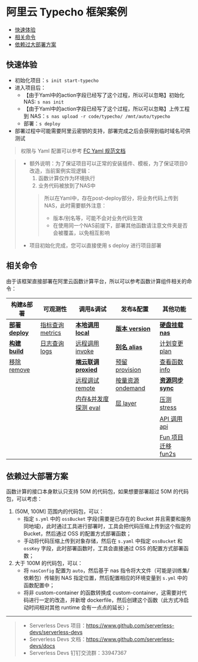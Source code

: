 # 阿里云 Typecho 框架案例

- [快速体验](#快速体验)
- [相关命令](#相关命令)
- [依赖过大部署方案](#依赖过大部署方案)

## 快速体验

- 初始化项目：`s init start-typecho`
- 进入项目后：
  - 【由于Yaml中的action字段已经写了这个过程，所以可以忽略】初始化 NAS: `s nas init`
  - 【由于Yaml中的action字段已经写了这个过程，所以可以忽略】上传工程到 NAS：`s nas upload -r code/typecho/ /mnt/auto/typecho`
  - 部署：`s deploy`
- 部署过程中可能需要阿里云密钥的支持，部署完成之后会获得到临时域名可供测试

> 权限与 Yaml 配置可以参考 [FC Yaml 规范文档](https://github.com/devsapp/fc/blob/jiangyu-docs/docs/zh/yaml.md)

> * 额外说明：为了保证项目可以正常的安装插件、模板，为了保证项目0改造，当前案例实现逻辑：   
>    1. 函数计算仅作为环境执行   
>    2. 业务代码被放到了NAS中   
>    > 所以在Yaml中，存在post-deploy部分，将业务代码上传到NAS，此时需要额外注意：   
>    > - 版本/别名等，可能不会对业务代码生效   
>    > - 在使用同一个NAS前提下，部署其他函数请注意文件夹是否会被覆盖，以免相互影响   
> * 项目初始化完成，您可以直接使用 s deploy 进行项目部署


## 相关命令

由于该框架直接部署在阿里云函数计算平台，所以可以参考函数计算组件相关的命令：

| 构建&部署                                                                                    | 可观测性                                                                                       | 调用&调试                                                                                          | 发布&配置                                                                                        | 其他功能                                                                                       |
| -------------------------------------------------------------------------------------------- | ---------------------------------------------------------------------------------------------- | -------------------------------------------------------------------------------------------------- | ------------------------------------------------------------------------------------------------ | ---------------------------------------------------------------------------------------------- |
| [**部署 deploy**](https://github.com/devsapp/fc/blob/jiangyu-docs/docs/zh/command/deploy.md) | [指标查询 metrics](https://github.com/devsapp/fc/blob/jiangyu-docs/docs/zh/command/metrics.md) | [**本地调用 local**](https://github.com/devsapp/fc/blob/jiangyu-docs/docs/zh/command/local.md)     | [**版本 version**](https://github.com/devsapp/fc/blob/jiangyu-docs/docs/zh/command/version.md)   | [**硬盘挂载 nas**](https://github.com/devsapp/fc/blob/jiangyu-docs/docs/zh/command/nas.md)     |
| [**构建 build**](https://github.com/devsapp/fc/blob/jiangyu-docs/docs/zh/command/build.md)   | [日志查询 logs](https://github.com/devsapp/fc/blob/jiangyu-docs/docs/zh/command/logs.md)       | [远程调用 invoke](https://github.com/devsapp/fc/blob/jiangyu-docs/docs/zh/command/invoke.md)       | [**别名 alias**](https://github.com/devsapp/fc/blob/jiangyu-docs/docs/zh/command/alias.md)       | [计划变更 plan](https://github.com/devsapp/fc/blob/jiangyu-docs/docs/zh/command/plan.md)       |
| [移除 remove](https://github.com/devsapp/fc/blob/jiangyu-docs/docs/zh/command/remove.md)     |                                                                                                | [**端云联调 proxied**](https://github.com/devsapp/fc/blob/jiangyu-docs/docs/zh/command/proxied.md) | [预留 provision](https://github.com/devsapp/fc/blob/jiangyu-docs/docs/zh/command/provision.md)   | [查看函数 info](https://github.com/devsapp/fc/blob/jiangyu-docs/docs/zh/command/info.md)       |
|                                                                                              |                                                                                                | [远程调试 remote](https://github.com/devsapp/fc/blob/jiangyu-docs/docs/zh/command/remote.md)       | [按量资源 ondemand](https://github.com/devsapp/fc/blob/jiangyu-docs/docs/zh/command/ondemand.md) | [**资源同步 sync**](https://github.com/devsapp/fc/blob/jiangyu-docs/docs/zh/command/sync.md)   |
|                                                                                              |                                                                                                | [内存&并发度探测 eval](https://github.com/devsapp/fc/blob/jiangyu-docs/docs/zh/command/eval.md)    | [层 layer](https://github.com/devsapp/fc/blob/jiangyu-docs/docs/zh/command/layer.md)             | [压测 stress](https://github.com/devsapp/fc/blob/jiangyu-docs/docs/zh/command/stress.md)       |
|                                                                                              |                                                                                                |                                                                                                    |                                                                                                  | [API 调用 api](https://github.com/devsapp/fc/blob/jiangyu-docs/docs/zh/command/api.md)         |
|                                                                                              |                                                                                                |                                                                                                    |                                                                                                  | [Fun 项目迁移 fun2s](https://github.com/devsapp/fc/blob/jiangyu-docs/docs/zh/command/fun2s.md) |

## 依赖过大部署方案

函数计算的接口本身默认只支持 50M 的代码包，如果想要部署超过 50M 的代码包，可以考虑：

1. (50M, 100M] 范围内的代码包，可以：
   - 指定 `s.yml` 中的 `ossBucket` 字段(需要是已存在的 Bucket 并且需要和服务同地域)，此时通过工具进行部署时，工具会把代码压缩上传到这个指定的 Bucket，然后通过 OSS 的配置方式部署函数；
   - 手动将代码压缩上传到对象存储，然后在 `s.yaml` 中指定 `ossBucket` 和 `ossKey` 字段，此时部署函数时，工具会直接通过 OSS 的配置方式部署函数；
2. 大于 100M 的代码包，可以：
   - 将 `nasConfig` 配置为 `auto`，然后基于 nas 指令将大文件（可能是训练集/依赖包）传输到 NAS 指定位置，然后配置相应的环境变量到 `s.yml` 中的函数配置中；
   - 将非 custom-container 的函数转换成 custom-container，这需要对代码进行一定的改造，并新增 dockerfile，然后创建这个函数（此方式冷启动时间相对其他 runtime 会有一点点的延长）；

---

> - Serverless Devs 项目：https://www.github.com/serverless-devs/serverless-devs
> - Serverless Devs 文档：https://www.github.com/serverless-devs/docs
> - Serverless Devs 钉钉交流群：33947367
